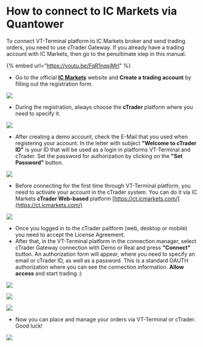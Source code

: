 # How to connect to IC Markets via Quantower

To connect VT-Terminal platform to IC Markets broker and send trading orders, you need to use cTrader Gateway. If you already have a trading account with IC Markets, then go to the penultimate step in this manual.

{% embed url="https://youtu.be/FqR1nqsjMrI" %}

* Go to the official [**IC Markets**](https://www.icmarkets.com) website and **Create a trading account** by filling out the registration form.

![](../../.gitbook/assets/screenshot_28.png)

* During the registration, always choose the **cTrader** platform where you need to specify it.

![](../../.gitbook/assets/screenshot_29.png)

* After creating a demo account, check the E-Mail that you used when registering your account. In the letter with subject **"Welcome to cTrader ID"** is your ID that will be used as a login in platforms VT-Terminal and cTrader. Set the password for authorization by clicking on the **"Set Password"** button.

![](../../.gitbook/assets/set-password.png)

* Before connecting for the first time through VT-Terminal platform, you need to activate your account in the cTrader system. You can do it via IC Markets **cTrader Web-based** platform [https://ct.icmarkets.com/](https://ct.icmarkets.com/)

![](../../.gitbook/assets/screenshot_30.png)

* Once you logged in to the cTrader paltform \(web, desktop or mobile\) you need to accept the License Agreement.
* After that, in the VT-Terminal platform in the connection manager, select cTrader Gateway connection with Demo or Real and press **"Connect"** button. An authorization form will appear, where you need to specify an email or cTrader ID, as well as a password. This is a standard OAUTH authorization where you can see the connection information. **Allow access** and start trading :\)

![](../../.gitbook/assets/ctrader-connection.gif)

![](../../.gitbook/assets/screenshot_31.png)

![](../../.gitbook/assets/screenshot_32.png)

* Now you can place and manage your orders via VT-Terminal or cTrader. Good luck!

![](../../.gitbook/assets/chart-on-ctrader-an-quantower.png)

